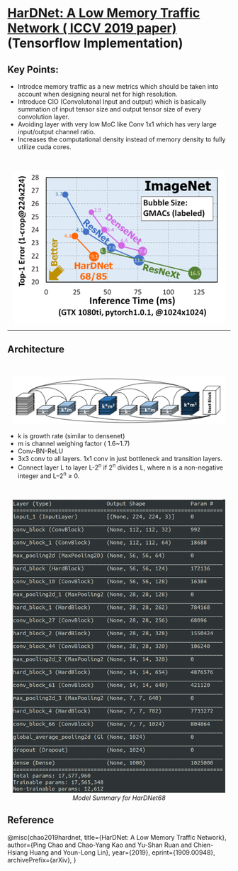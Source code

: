 # [HarDNet: A Low Memory Traffic Network ( ICCV 2019 paper)](https://arxiv.org/abs/1909.00948) (Tensorflow Implementation)

## Key Points:

- Introdce memory traffic as a new metrics which should be taken into account when designing neural net for high resolution.
- Introduce CIO (Convolutonal Input and output) which is basically summation of input tensor size and output tensor size of every convolution layer.
- Avoiding layer with very low MoC like Conv 1x1 which has very large input/output channel ratio.
- Increases the computational density instead of memory density to fully utilize cuda cores.
<br>
<p align="center">
  <img src="assets/imagenet_efficiency.png" width="480" title="Efficiency">
</p>

---

## Architecture

<br>
  <p align="center">
    <img src="assets/hardnet_blk.png" width="480" title="HardNet68">
  </p>

- k is growth rate (similar to densenet)
- m is channel weighing factor ( 1.6~1.7)
- Conv-BN-ReLU
- 3x3 conv to all layers. 1x1 conv in just bottleneck and transition layers.
- Connect layer L to layer L-2<sup>n</sup> if 2<sup>n</sup> divides L, where n is a non-negative integer and L–2<sup>n</sup> ≥ 0.

<br>
<p align="center">
  <img src="assets/HarDNet68.png" width="480" title="HardNet68">
  <br>
  <em> Model Summary for HarDNet68</em>
</p>

## Reference

@misc{chao2019hardnet,
title={HarDNet: A Low Memory Traffic Network},
author={Ping Chao and Chao-Yang Kao and Yu-Shan Ruan and Chien-Hsiang Huang and Youn-Long Lin},
year={2019},
eprint={1909.00948},
archivePrefix={arXiv},
}
